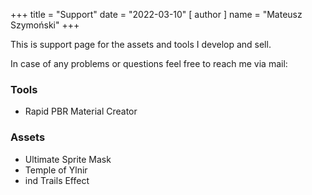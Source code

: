 +++
title = "Support"
date = "2022-03-10"
[ author ]
name = "Mateusz Szymoński"
+++

This is support page for the assets and tools I develop and sell.  

In case of any problems or questions feel free to reach me via mail:
<SCRIPT LANGUAGE="JavaScript">
    user = 'matt.szymonski';
    site = 'gmail.com';
    document.write('<a href=\"mailto:' + user + '@' + site + '\">');
    document.write(user + '@' + site + '</a>');
</SCRIPT>

### Tools

* Rapid PBR Material Creator  

### Assets

* Ultimate Sprite Mask  
* Temple of Ylnir  
* ind Trails Effect  